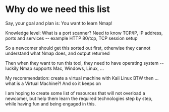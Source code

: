 # Why do we need this list

Say, your goal and plan is: You want to learn Nmap!

Knowledge level: What is a port scanner?
Need to know TCP/IP, IP address, ports and services -- example HTTP 80/tcp, TCP session setup

So a newcomer should get this sorted out first, otherwise they cannot understand what Nmap does, and output returned

Then when they want to run this tool, they need to have operating system -- luckily Nmap supports Mac, Windows, Linux, ...

My recommendation: create a virtual machine with Kali Linux BTW then ... what is a Virtual Machine?! And so it keeps on

I am hoping to create some list of resources that will not overload a newcomer, but help them learn the required technologies step by step, while having fun and being engaged in this.
